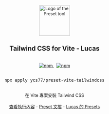 <p align="center">
  <br />
  <a href="https://preset.dev">
    <img width="100" src="https://raw.githubusercontent.com/preset/cli/main/.github/assets/logo.svg" alt="Logo of the Preset tool">
  </a>
  <br />
</p>

<h2 align="center">Tailwind CSS for Vite - Lucas</h2>

<p align="center">
  <br />
  <a href="https://www.npmjs.com/package/apply">
    <img alt="npm" src="https://img.shields.io/npm/v/apply?label=preset&style=flat-square">
  </a>
  <span>&nbsp;</span>
  <a href="https://github.com/ycs77/preset">
    <img alt="npm" src="https://img.shields.io/badge/lucas--preset-vite--tailwindcss-blue?style=flat-square">
  </a>
  <br />
  <br />
  <pre align="center">npx apply ycs77/preset-vite-tailwindcss</pre>
</p>
<br />

<div align="center">
  在 Vite 專案安裝 Tailwind CSS
  <br />
  <br />
  <a href="https://github.com/ycs77/preset-vite-tailwindcss/blob/main/preset.ts">查看執行內容</a> - <a href="https://preset.dev">Preset 文檔</a> - <a href="https://github.com/ycs77/preset">Lucas 的 Presets</a>
</div>
